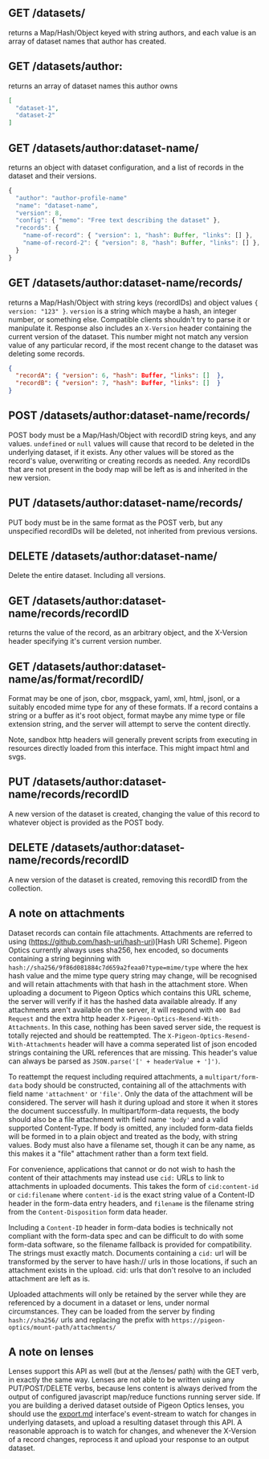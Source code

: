 ## GET /datasets/

returns a Map/Hash/Object keyed with string authors, and each value is an array of dataset names that author has created.

## GET /datasets/author:

returns an array of dataset names this author owns

```json
[
  "dataset-1",
  "dataset-2"
]
```

## GET /datasets/author:dataset-name/

returns an object with dataset configuration, and a list of records in the dataset and their versions.

```js
{
  "author": "author-profile-name"
  "name": "dataset-name",
  "version": 8,
  "config": { "memo": "Free text describing the dataset" },
  "records": {
    "name-of-record": { "version": 1, "hash": Buffer, "links": [] },
    "name-of-record-2": { "version": 8, "hash": Buffer, "links": [] },
  }
}
```

## GET /datasets/author:dataset-name/records/

returns a Map/Hash/Object with string keys (recordIDs) and object values `{ version: "123" }`. `version` is a string which maybe a hash, an integer number, or something else. Compatible clients shouldn't try to parse it or manipulate it. Response also includes an `X-Version` header containing the current version of the dataset. This number might not match any version value of any particular record, if the most recent change to the dataset was deleting some records.

```json
{
  "recordA": { "version": 6, "hash": Buffer, "links": []  },
  "recordB": { "version": 7, "hash": Buffer, "links": []  }
}
```

## POST /datasets/author:dataset-name/records/

POST body must be a Map/Hash/Object with recordID string keys, and any values. `undefined` or `null` values will cause that record to be deleted in the underlying dataset, if it exists. Any other values will be stored as the record's value, overwriting or creating records as needed. Any recordIDs that are not present in the body map will be left as is and inherited in the new version.

## PUT /datasets/author:dataset-name/records/

PUT body must be in the same format as the POST verb, but any unspecified recordIDs will be deleted, not inherited from previous versions.

## DELETE /datasets/author:dataset-name/

Delete the entire dataset. Including all versions.

## GET /datasets/author:dataset-name/records/recordID

returns the value of the record, as an arbitrary object, and the X-Version header specifying it's current version number.

## GET /datasets/author:dataset-name/as/format/recordID/

Format may be one of json, cbor, msgpack, yaml, xml, html, jsonl, or a suitably encoded mime type for any of these formats. If a record contains a string or a buffer as it's root object, format maybe any mime type or file extension string, and the server will attempt to serve the content directly.

Note, sandbox http headers will generally prevent scripts from executing in resources directly loaded from this interface. This might impact html and svgs.

## PUT /datasets/author:dataset-name/records/recordID

A new version of the dataset is created, changing the value of this record to whatever object is provided as the POST body.

## DELETE /datasets/author:dataset-name/records/recordID

A new version of the dataset is created, removing this recordID from the collection.

## A note on attachments

Dataset records can contain file attachments. Attachments are referred to using (https://github.com/hash-uri/hash-uri)[Hash URI Scheme]. Pigeon Optics currently always uses sha256, hex encoded, so documents containing a string beginning with `hash://sha256/9f86d081884c7d659a2feaa0?type=mime/type` where the hex hash value and the mime type query string may change, will be recognised and will retain attachments with that hash in the attachment store. When uploading a document to Pigeon Optics which contains this URL scheme, the server will verify if it has the hashed data available already. If any attachments aren't available on the server, it will respond with `400 Bad Request` and the extra http header `X-Pigeon-Optics-Resend-With-Attachments`. In this case, nothing has been saved server side, the request is totally rejected and should be reattempted. The `X-Pigeon-Optics-Resend-With-Attachments` header will have a comma seperated list of json encoded strings containing the URL references that are missing. This header's value can always be parsed as `JSON.parse('[' + headerValue + ']')`.

To reattempt the request including required attachments, a `multipart/form-data` body should be constructed, containing all of the attachments with field name `'attachment'` or `'file'`. Only the data of the attachment will be considered. The server will hash it during upload and store it when it stores the document successfully. In multipart/form-data requests, the body should also be a file attachment with field name `'body'` and a valid supported Content-Type. If body is omitted, any included form-data fields will be formed in to a plain object and treated as the body, with string values. Body must also have a filename set, though it can be any name, as this makes it a "file" attachment rather than a form text field.

For convenience, applications that cannot or do not wish to hash the content of their attachments may instead use `cid:` URLs to link to attachments in uploaded documents. This takes the form of `cid:content-id` or `cid:filename` where `content-id` is the exact string value of a Content-ID header in the form-data entry headers, and `filename` is the filename string from the `Content-Disposition` form data header.

Including a `Content-ID` header in form-data bodies is technically not compliant with the form-data spec and can be difficult to do with some form-data software, so the filename fallback is provided for compatibility. The strings must exactly match. Documents containing a `cid:` url will be transformed by the server to have hash:// urls in those locations, if such an attachment exists in the upload. cid: urls that don't resolve to an included attachment are left as is.

Uploaded attachments will only be retained by the server while they are referenced by a document in a dataset or lens, under normal circumstances. They can be loaded from the server by finding `hash://sha256/` urls and replacing the prefix with `https://pigeon-optics/mount-path/attachments/`

## A note on lenses

Lenses support this API as well (but at the /lenses/ path) with the GET verb, in exactly the same way. Lenses are not able to be written using any PUT/POST/DELETE verbs, because lens content is always derived from the output of configured javascript map/reduce functions running server side. If you are building a derived dataset outside of Pigeon Optics lenses, you should use the [export.md](export.md) interface's event-stream to watch for changes in underlying datasets, and upload a resulting dataset through this API. A reasonable approach is to watch for changes, and whenever the X-Version of a record changes, reprocess it and upload your response to an output dataset.